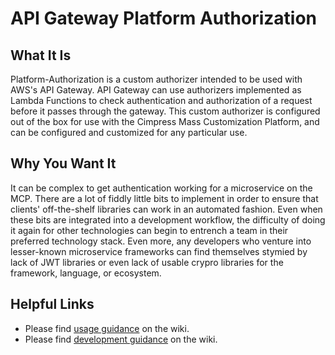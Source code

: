﻿# API Gateway Platform Authorization

## What It Is

Platform-Authorization is a custom authorizer intended to be used with AWS's API Gateway. API Gateway can use authorizers implemented as Lambda Functions to check authentication and authorization of a request before it passes through the gateway. This custom authorizer is configured out of the box for use with the Cimpress Mass Customization Platform, and can be configured and customized for any particular use.

## Why You Want It

It can be complex to get authentication working for a microservice on the MCP. There are a lot of fiddly little bits to implement in order to ensure that clients' off-the-shelf libraries can work in an automated fashion. Even when these bits are integrated into a development workflow, the difficulty of doing it again for other technologies can begin to entrench a team in their preferred technology stack. Even more, any developers who venture into lesser-known microservice frameworks can find themselves stymied by lack of JWT libraries or even lack of usable crypro libraries for the framework, language, or ecosystem.

## Helpful Links

* Please find [usage guidance][] on the wiki.
* Please find [development guidance][] on the wiki.

[usage guidance]: https://cimpress.githost.io/cosborn/platform-authorizer/wikis/How-To-Use-It
[development guidance]: https://cimpress.githost.io/cosborn/platform-authorizer/wikis/How-to-Develop-It
